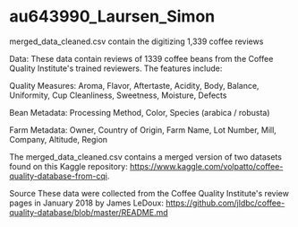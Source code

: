 # au643990_Laursen_Simon
merged_data_cleaned.csv
contain the digitizing 1,339 coffee reviews

Data:
These data contain reviews of 1339 coffee beans from the Coffee Quality Institute's trained reviewers. The features include:

Quality Measures:
Aroma,
Flavor,
Aftertaste,
Acidity,
Body,
Balance,
Uniformity,
Cup Cleanliness,
Sweetness,
Moisture,
Defects

Bean Metadata:
Processing Method,
Color,
Species (arabica / robusta)

Farm Metadata:
Owner,
Country of Origin,
Farm Name,
Lot Number,
Mill,
Company,
Altitude,
Region

The merged_data_cleaned.csv contains a merged version of two datasets found on this Kaggle repository: https://www.kaggle.com/volpatto/coffee-quality-database-from-cqi.

Source
These data were collected from the Coffee Quality Institute's review pages in January 2018 by James LeDoux: https://github.com/jldbc/coffee-quality-database/blob/master/README.md
